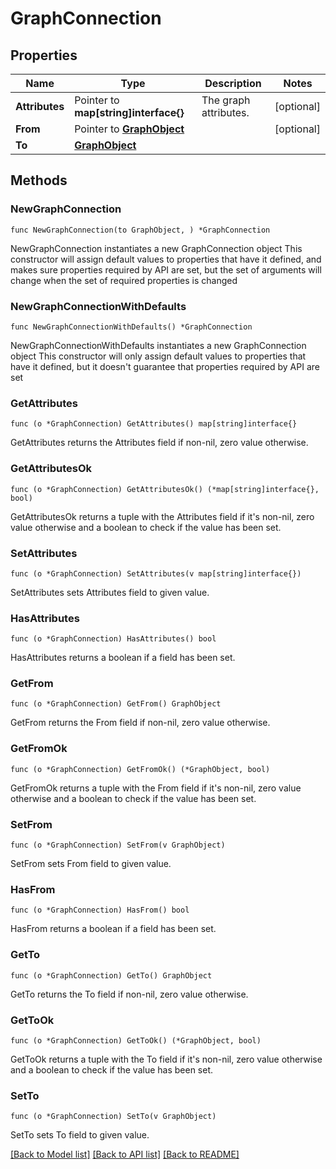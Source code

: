 # GraphConnection

## Properties

Name | Type | Description | Notes
------------ | ------------- | ------------- | -------------
**Attributes** | Pointer to **map[string]interface{}** | The graph attributes. | [optional] 
**From** | Pointer to [**GraphObject**](GraphObject.md) |  | [optional] 
**To** | [**GraphObject**](GraphObject.md) |  | 

## Methods

### NewGraphConnection

`func NewGraphConnection(to GraphObject, ) *GraphConnection`

NewGraphConnection instantiates a new GraphConnection object
This constructor will assign default values to properties that have it defined,
and makes sure properties required by API are set, but the set of arguments
will change when the set of required properties is changed

### NewGraphConnectionWithDefaults

`func NewGraphConnectionWithDefaults() *GraphConnection`

NewGraphConnectionWithDefaults instantiates a new GraphConnection object
This constructor will only assign default values to properties that have it defined,
but it doesn't guarantee that properties required by API are set

### GetAttributes

`func (o *GraphConnection) GetAttributes() map[string]interface{}`

GetAttributes returns the Attributes field if non-nil, zero value otherwise.

### GetAttributesOk

`func (o *GraphConnection) GetAttributesOk() (*map[string]interface{}, bool)`

GetAttributesOk returns a tuple with the Attributes field if it's non-nil, zero value otherwise
and a boolean to check if the value has been set.

### SetAttributes

`func (o *GraphConnection) SetAttributes(v map[string]interface{})`

SetAttributes sets Attributes field to given value.

### HasAttributes

`func (o *GraphConnection) HasAttributes() bool`

HasAttributes returns a boolean if a field has been set.

### GetFrom

`func (o *GraphConnection) GetFrom() GraphObject`

GetFrom returns the From field if non-nil, zero value otherwise.

### GetFromOk

`func (o *GraphConnection) GetFromOk() (*GraphObject, bool)`

GetFromOk returns a tuple with the From field if it's non-nil, zero value otherwise
and a boolean to check if the value has been set.

### SetFrom

`func (o *GraphConnection) SetFrom(v GraphObject)`

SetFrom sets From field to given value.

### HasFrom

`func (o *GraphConnection) HasFrom() bool`

HasFrom returns a boolean if a field has been set.

### GetTo

`func (o *GraphConnection) GetTo() GraphObject`

GetTo returns the To field if non-nil, zero value otherwise.

### GetToOk

`func (o *GraphConnection) GetToOk() (*GraphObject, bool)`

GetToOk returns a tuple with the To field if it's non-nil, zero value otherwise
and a boolean to check if the value has been set.

### SetTo

`func (o *GraphConnection) SetTo(v GraphObject)`

SetTo sets To field to given value.



[[Back to Model list]](../README.md#documentation-for-models) [[Back to API list]](../README.md#documentation-for-api-endpoints) [[Back to README]](../README.md)



